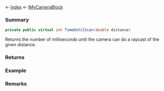 ← [Index](Api-Index) ← [IMyCameraBlock](Sandbox.ModAPI.Ingame.IMyCameraBlock)

### Summary

```csharp
private public virtual int TimeUntilScan(double distance)
```

Returns the number of milliseconds until the camera can do a raycast of the given distance.

### Returns



### Example

### Remarks

